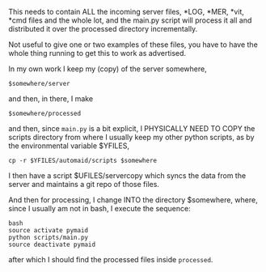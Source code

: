 This needs to contain ALL the incoming server files, *LOG, *MER, *vit,
*cmd files and the whole lot, and the main.py script will process it
all and distributed it over the processed directory incrementally.

Not useful to give one or two examples of these files, you have to
have the whole thing running to get this to work as advertised.

In my own work I keep my (copy) of the server somewhere, 

`$somewhere/server`

and then, in there, I make

`$somewhere/processed`

and then, since `main.py` is a bit explicit, I PHYSICALLY NEED TO COPY
the scripts directory from where I usually keep my other python
scripts, as by the environmental variable $YFILES,

`cp -r $YFILES/automaid/scripts $somewhere`

I then have a script $UFILES/servercopy which syncs the data from the
server and maintains a git repo of those files.

And then for processing, I change INTO the directory $somewhere,
where, since I usually am not in bash, I execute the sequence:

`bash`\
`source activate pymaid`\
`python scripts/main.py`\
`source deactivate pymaid`

after which I should find the processed files inside `processed`.



